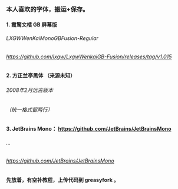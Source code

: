 ### 本人喜欢的字体，搬运+保存。
#### 1. 霞鹜文楷 GB 屏幕版
###### LXGWWenKaiMonoGBFusion-Regular
###### https://github.com/lxgw/LxgwWenkaiGB-Fusion/releases/tag/v1.015
#### 2. 方正兰亭黑体 （来源未知）
###### 2008年2月远古版本
###### （统一格式留两行）
#### 3. JetBrains Mono： https://github.com/JetBrains/JetBrainsMono
###### ...
###### https://github.com/JetBrains/JetBrainsMono


#### 先放着，有空补教程，上传代码到 greasyfork 。
